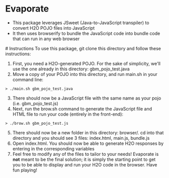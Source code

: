 # Evaporate
<ul>
<li>This package leverages JSweet (Java-to-JavaScript transpiler) to convert H2O POJO files into JavaScript </li>
<li>It then uses browserify to bundle the JavaScript code into bundle code that can run in any web browser</li>
</ul>
# Instructions
To use this package, git clone this directory and follow these instructions: </br>

1. First, you need a H2O-generated POJO. For the sake of simplicity, we'll use the one already in this directory: gbm_pojo_test.java
2. Move a copy of your POJO into this directory, and run main.sh in your command line: 
```
> ./main.sh gbm_pojo_test.java
```
3. There should now be a JavaScript file with the same name as your pojo (i.e. gbm_pojo_test.js)
4. Next, run the brow.sh command to generate the JavaScript file and HTML file to run your code (entirely in the front-end):
```
> ./brow.sh gbm_pojo_test.js
```
5. There should now be a new folder in this directory: browser/. cd into that directory and you should see 3 files: index.html, main.js, bundle.js
6. Open index.html. You should now be able to generate H2O responses by entering in the corresponding variables
7. Feel free to modify any of the files to tailor to your needs! Evaporate is <strong>not</strong> meant to be the final solution; it is simply the starting point to get you to be able to display and run your H2O code in the browser. Have fun playing!
